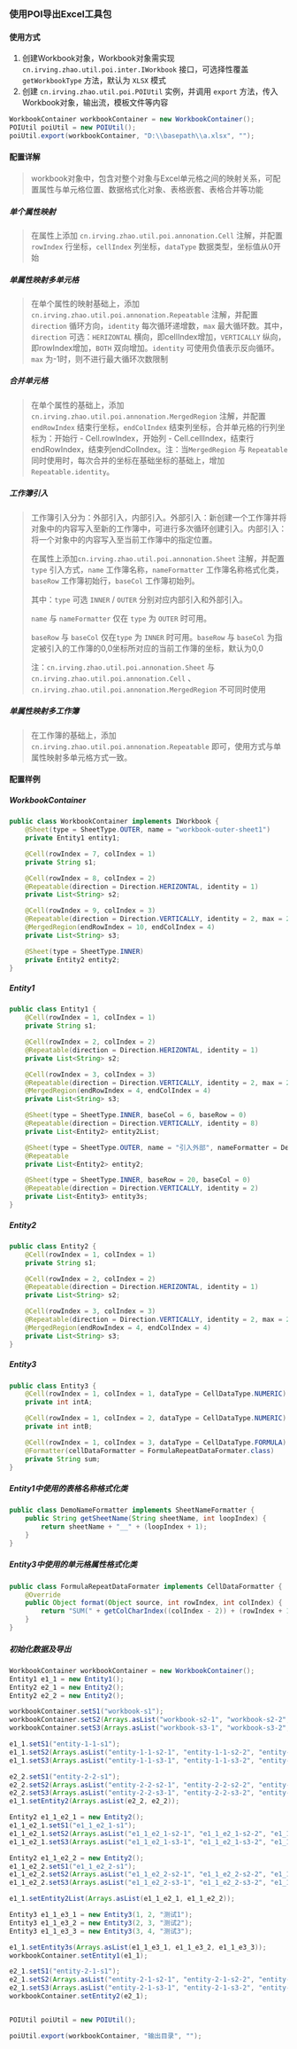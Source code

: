 ### 使用POI导出Excel工具包

#### 使用方式

1. 创建Workbook对象，Workbook对象需实现 `cn.irving.zhao.util.poi.inter.IWorkbook` 接口，可选择性覆盖 `getWorkbookType` 方法，默认为 `XLSX` 模式
2. 创建 `cn.irving.zhao.util.poi.POIUtil` 实例，并调用 `export` 方法，传入 Workbook对象，输出流，模板文件等内容

```java
WorkbookContainer workbookContainer = new WorkbookContainer();
POIUtil poiUtil = new POIUtil();
poiUtil.export(workbookContainer, "D:\\basepath\\a.xlsx", "");
```

#### 配置详解

> workbook对象中，包含对整个对象与Excel单元格之间的映射关系，可配置属性与单元格位置、数据格式化对象、表格嵌套、表格合并等功能

##### 单个属性映射

> 在属性上添加 `cn.irving.zhao.util.poi.annonation.Cell` 注解，并配置 `rowIndex` 行坐标，`cellIndex` 列坐标，`dataType` 数据类型，坐标值从0开始

##### 单属性映射多单元格

> 在单个属性的映射基础上，添加 `cn.irving.zhao.util.poi.annonation.Repeatable` 注解，并配置 `direction` 循环方向，`identity` 每次循环递增数，`max` 最大循环数。其中，`direction` 可选：`HERIZONTAL` 横向，即cellIndex增加，`VERTICALLY` 纵向，即rowIndex增加，`BOTH` 双向增加。`identity` 可使用负值表示反向循环。`max` 为-1时，则不进行最大循环次数限制

##### 合并单元格

> 在单个属性的基础上，添加`cn.irving.zhao.util.poi.annonation.MergedRegion` 注解，并配置`endRowIndex` 结束行坐标，`endColIndex` 结束列坐标，合并单元格的行列坐标为：开始行 - Cell.rowIndex，开始列 - Cell.cellIndex，结束行endRowIndex，结束列endColIndex。注：当`MergedRegion` 与 `Repeatable` 同时使用时，每次合并的坐标在基础坐标的基础上，增加`Repeatable.identity`。

##### 工作簿引入

> 工作簿引入分为：外部引入，内部引入。外部引入：新创建一个工作簿并将对象中的内容写入至新的工作簿中，可进行多次循环创建引入。内部引入：将一个对象中的内容写入至当前工作簿中的指定位置。
>
> 在属性上添加`cn.irving.zhao.util.poi.annonation.Sheet` 注解，并配置`type` 引入方式，`name` 工作簿名称，`nameFormatter` 工作簿名称格式化类，`baseRow` 工作簿初始行，`baseCol` 工作簿初始列。
>
> 其中：`type` 可选 `INNER` / `OUTER` 分别对应内部引入和外部引入。
>
> `name` 与 `nameFormatter` 仅在 `type` 为 `OUTER` 时可用。
>
> `baseRow` 与 `baseCol` 仅在`type` 为 `INNER` 时可用。`baseRow` 与 `baseCol` 为指定被引入的工作簿的0,0坐标所对应的当前工作簿的坐标，默认为0,0
>
> 注：`cn.irving.zhao.util.poi.annonation.Sheet` 与 `cn.irving.zhao.util.poi.annonation.Cell` 、`cn.irving.zhao.util.poi.annonation.MergedRegion` 不可同时使用

##### 单属性映射多工作簿

> 在工作簿的基础上，添加`cn.irving.zhao.util.poi.annonation.Repeatable` 即可，使用方式与单属性映射多单元格方式一致。

#### 配置样例

##### WorkbookContainer

```java
public class WorkbookContainer implements IWorkbook {
    @Sheet(type = SheetType.OUTER, name = "workbook-outer-sheet1")
    private Entity1 entity1;

    @Cell(rowIndex = 7, colIndex = 1)
    private String s1;

    @Cell(rowIndex = 8, colIndex = 2)
    @Repeatable(direction = Direction.HERIZONTAL, identity = 1)
    private List<String> s2;

    @Cell(rowIndex = 9, colIndex = 3)
    @Repeatable(direction = Direction.VERTICALLY, identity = 2, max = 2)
    @MergedRegion(endRowIndex = 10, endColIndex = 4)
    private List<String> s3;

    @Sheet(type = SheetType.INNER)
    private Entity2 entity2;
}
```

##### Entity1

```java
public class Entity1 {
    @Cell(rowIndex = 1, colIndex = 1)
    private String s1;

    @Cell(rowIndex = 2, colIndex = 2)
    @Repeatable(direction = Direction.HERIZONTAL, identity = 1)
    private List<String> s2;

    @Cell(rowIndex = 3, colIndex = 3)
    @Repeatable(direction = Direction.VERTICALLY, identity = 2, max = 2)
    @MergedRegion(endRowIndex = 4, endColIndex = 4)
    private List<String> s3;

    @Sheet(type = SheetType.INNER, baseCol = 6, baseRow = 0)
    @Repeatable(direction = Direction.VERTICALLY, identity = 8)
    private List<Entity2> entity2List;

    @Sheet(type = SheetType.OUTER, name = "引入外部", nameFormatter = DemoNameFormatter.class)
    @Repeatable
    private List<Entity2> entity2;

    @Sheet(type = SheetType.INNER, baseRow = 20, baseCol = 0)
    @Repeatable(direction = Direction.VERTICALLY, identity = 2)
    private List<Entity3> entity3s;
}
```

##### Entity2

```java
public class Entity2 {
    @Cell(rowIndex = 1, colIndex = 1)
    private String s1;

    @Cell(rowIndex = 2, colIndex = 2)
    @Repeatable(direction = Direction.HERIZONTAL, identity = 1)
    private List<String> s2;

    @Cell(rowIndex = 3, colIndex = 3)
    @Repeatable(direction = Direction.VERTICALLY, identity = 2, max = 2)
    @MergedRegion(endRowIndex = 4, endColIndex = 4)
    private List<String> s3;
}
```

##### Entity3

```java
public class Entity3 {
    @Cell(rowIndex = 1, colIndex = 1, dataType = CellDataType.NUMERIC)
    private int intA;

    @Cell(rowIndex = 1, colIndex = 2, dataType = CellDataType.NUMERIC)
    private int intB;

    @Cell(rowIndex = 1, colIndex = 3, dataType = CellDataType.FORMULA)
    @Formatter(cellDataFormatter = FormulaRepeatDataFormater.class)
    private String sum;
}
```

##### Entity1中使用的表格名称格式化类

```java
public class DemoNameFormatter implements SheetNameFormatter {
    public String getSheetName(String sheetName, int loopIndex) {
        return sheetName + "__" + (loopIndex + 1);
    }
}
```

##### Entity3中使用的单元格属性格式化类

```java
public class FormulaRepeatDataFormater implements CellDataFormatter {
    @Override
    public Object format(Object source, int rowIndex, int colIndex) {
        return "SUM(" + getColCharIndex((colIndex - 2)) + (rowIndex + 1) + ":" + getColCharIndex((colIndex - 1)) + (rowIndex + 1) + ")";
    }
}
```

##### 初始化数据及导出

```java
WorkbookContainer workbookContainer = new WorkbookContainer();
Entity1 e1_1 = new Entity1();
Entity2 e2_1 = new Entity2();
Entity2 e2_2 = new Entity2();

workbookContainer.setS1("workbook-s1");
workbookContainer.setS2(Arrays.asList("workbook-s2-1", "workbook-s2-2", "workbook-s2-3"));
workbookContainer.setS3(Arrays.asList("workbook-s3-1", "workbook-s3-2", "workbook-s3-3"));

e1_1.setS1("entity-1-1-s1");
e1_1.setS2(Arrays.asList("entity-1-1-s2-1", "entity-1-1-s2-2", "entity-1-1-s2-3"));
e1_1.setS3(Arrays.asList("entity-1-1-s3-1", "entity-1-1-s3-2", "entity-1-1-s3-3"));

e2_2.setS1("entity-2-2-s1");
e2_2.setS2(Arrays.asList("entity-2-2-s2-1", "entity-2-2-s2-2", "entity-2-2-s2-3"));
e2_2.setS3(Arrays.asList("entity-2-2-s3-1", "entity-2-2-s3-2", "entity-2-2-s3-3"));
e1_1.setEntity2(Arrays.asList(e2_2, e2_2));

Entity2 e1_1_e2_1 = new Entity2();
e1_1_e2_1.setS1("e1_1_e2_1-s1");
e1_1_e2_1.setS2(Arrays.asList("e1_1_e2_1-s2-1", "e1_1_e2_1-s2-2", "e1_1_e2_1-s2-3"));
e1_1_e2_1.setS3(Arrays.asList("e1_1_e2_1-s3-1", "e1_1_e2_1-s3-2", "e1_1_e2_1-s3-3"));

Entity2 e1_1_e2_2 = new Entity2();
e1_1_e2_2.setS1("e1_1_e2_2-s1");
e1_1_e2_2.setS2(Arrays.asList("e1_1_e2_2-s2-1", "e1_1_e2_2-s2-2", "e1_1_e2_2-s2-3"));
e1_1_e2_2.setS3(Arrays.asList("e1_1_e2_2-s3-1", "e1_1_e2_2-s3-2", "e1_1_e2_2-s3-3"));

e1_1.setEntity2List(Arrays.asList(e1_1_e2_1, e1_1_e2_2));

Entity3 e1_1_e3_1 = new Entity3(1, 2, "测试1");
Entity3 e1_1_e3_2 = new Entity3(2, 3, "测试2");
Entity3 e1_1_e3_3 = new Entity3(3, 4, "测试3");

e1_1.setEntity3s(Arrays.asList(e1_1_e3_1, e1_1_e3_2, e1_1_e3_3));
workbookContainer.setEntity1(e1_1);

e2_1.setS1("entity-2-1-s1");
e2_1.setS2(Arrays.asList("entity-2-1-s2-1", "entity-2-1-s2-2", "entity-2-1-s2-3"));
e2_1.setS3(Arrays.asList("entity-2-1-s3-1", "entity-2-1-s3-2", "entity-2-1-s3-3"));
workbookContainer.setEntity2(e2_1);


POIUtil poiUtil = new POIUtil();

poiUtil.export(workbookContainer, "输出目录", "");
```

